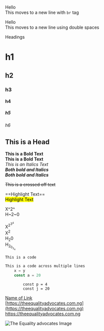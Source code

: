 <!-- Move text to new line using <br> -->
Hello<br>
This moves to a new line with `br` tag

<!-- Move text to new line using spaces -->
Hello  
This moves to a new line using double spaces

<!-- Type of headings -->
Headings
# h1  
## h2  
### h3  
#### h4  
##### h5  
###### h6  
<h2>This is a Head</h2>  
 
<!-- Bold and Italics text -->
**This is a Bold Text**  
__This is a Bold Text__  
*This is an Italics Text*  
***Both bold and Italics***  
___Both bold and Italics___


<!-- Crossed off text -->
~~This is a crossed off text~~

<!-- Highlight text Flavoured Version and Github Version-->
==Highlight Text==  
<mark>Highlight Text</mark>  

<!-- Super and Subscript Flavoured Version and Github Version-->
X^2^  
H~2~0

X<sup>2<sup>3<sup>4</sup></sup></sup>  
X<sup>2</sup>  
H<sub>2</sub>0  
H<sub>2<sub>0<sub>3<sub>4</sub></sub></sub></sub>  

<!-- Code -->
`This is a code`

<!-- Add Syntax Highlighting -->
```js
This is a code across multiple lines
    x = y
    const a = 20
```

<!-- Indenting it Far -->
            const p = 4
            const j = 20

<!-- Links -->
[Name of Link](https://theequalityadvocates.com.ng)  
[https://theequalityadvocates.com.ng](https://theequalityadvocates.com.ng)  
<https://theequalityadvocates.com.ng>  

<!-- Images -->
![The Equality advocates Image](https://theequalityadvocates.com.ng/images/IMG_8906.jpg)







